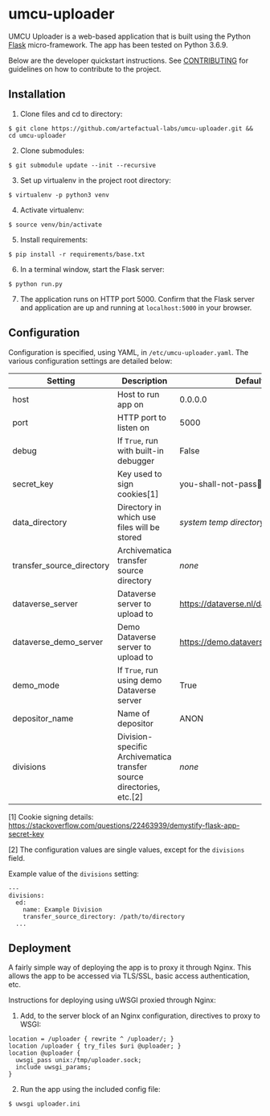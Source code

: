 # umcu-uploader

UMCU Uploader is a web-based application that is built using the Python
[Flask](https://pypi.org/project/Flask/) micro-framework. The app has been
tested on Python 3.6.9.

Below are the developer quickstart instructions. See [CONTRIBUTING](CONTRIBUTING.md)
for guidelines on how to contribute to the project.


## Installation

1. Clone files and cd to directory:

```
$ git clone https://github.com/artefactual-labs/umcu-uploader.git && cd umcu-uploader
```

2. Clone submodules:

```
$ git submodule update --init --recursive
```

3. Set up virtualenv in the project root directory:

```
$ virtualenv -p python3 venv
```

4. Activate virtualenv:

```
$ source venv/bin/activate
```

5. Install requirements:

```
$ pip install -r requirements/base.txt
```

6. In a terminal window, start the Flask server:

```
$ python run.py
```

7. The application runs on HTTP port 5000. Confirm that the Flask server and application are up and running at
`localhost:5000` in your browser.


## Configuration

Configuration is specified, using YAML, in `/etc/umcu-uploader.yaml`. The
various configuration settings are detailed below:


| Setting                   | Description                                                          | Default                              |
| ------------------------- | -------------------------------------------------------------------- | ------------------------------------ |
| host                      | Host to run app on                                                   | 0.0.0.0                              |
| port                      | HTTP port to listen on                                               | 5000                                 |
| debug                     | If `True`, run with built-in debugger                                | False                                |
| secret_key                | Key used to sign cookies[1]                                          | you-shall-not-pass🧙<200d>♂️          |
| data_directory            | Directory in which use files will be stored                          | *system temp directory*              |
| transfer_source_directory | Archivematica transfer source directory                              | *none*                               |
| dataverse_server          | Dataverse server to upload to                                        | https://dataverse.nl/dataverse/      |
| dataverse_demo_server     | Demo Dataverse server to upload to                                   | https://demo.dataverse.nl/dataverse/ |
| demo_mode                 | If `True`, run using demo Dataverse server                           | True                                 |
| depositor_name            | Name of depositor                                                    | ANON                                 |
| divisions                 | Division-specific Archivematica transfer source directories, etc.[2] | *none*                               |


[1] Cookie signing details: https://stackoverflow.com/questions/22463939/demystify-flask-app-secret-key

[2] The configuration values are single values, except for the `divisions` field.

Example value of the `divisions` setting:

```
---
divisions:
  ed:
    name: Example Division
    transfer_source_directory: /path/to/directory
  ...
```


## Deployment

A fairly simple way of deploying the app is to proxy it through Nginx. This
allows the app to be accessed via TLS/SSL, basic access authentication, etc.

Instructions for deploying using uWSGI proxied through Nginx:

1. Add, to the server block of an Nginx configuration, directives to proxy to WSGI:

```
location = /uploader { rewrite ^ /uploader/; }
location /uploader { try_files $uri @uploader; }
location @uploader {
  uwsgi_pass unix:/tmp/uploader.sock;
  include uwsgi_params;
}
```

 2. Run the app using the included config file:

```
$ uwsgi uploader.ini
```
